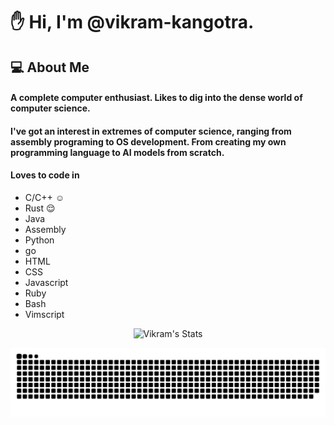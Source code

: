 # :hand: Hi, I'm @vikram-kangotra.
## :computer: About Me
#### A complete computer enthusiast. Likes to dig into the dense world of computer science.
#### I've got an interest in extremes of computer science, ranging from assembly programing to OS development. From creating my own programming language to AI models from scratch.
#### Loves to code in
- C/C++ :relaxed:
- Rust :relieved:
- Java
- Assembly
- Python
- go
- HTML
- CSS
- Javascript
- Ruby
- Bash
- Vimscript

<div align='center'>

![Vikram's Stats](https://github-readme-stats.vercel.app/api/top-langs/?username=vikram-kangotra&theme=blue-green)

</div>

![snake svg](https://github.com/vikram-kangotra/vikram-kangotra/blob/output/github-contribution-grid-snake.svg)
